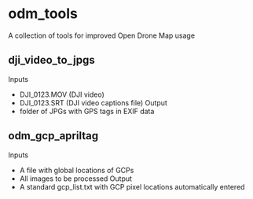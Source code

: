 # odm_tools
A collection of tools for improved Open Drone Map usage

## dji_video_to_jpgs
Inputs 
- DJI_0123.MOV (DJI video)
- DJI_0123.SRT (DJI video captions file)
Output
- folder of JPGs with GPS tags in EXIF data

## odm_gcp_apriltag
Inputs
- A file with global locations of GCPs
- All images to be processed
Output
- A standard gcp_list.txt with GCP pixel locations automatically entered
